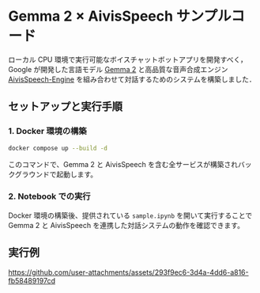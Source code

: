 # Gemma 2 × AivisSpeech サンプルコード

ローカル CPU 環境で実行可能なボイスチャットボットアプリを開発すべく，Google が開発した言語モデル [Gemma 2](https://huggingface.co/google/gemma-2-2b-jpn-it) と高品質な音声合成エンジン [AivisSpeech-Engine](https://github.com/Aivis-Project/AivisSpeech-Engine) を組み合わせて対話するためのシステムを構築しました．

## セットアップと実行手順

### 1. Docker 環境の構築

```bash
docker compose up --build -d
```

このコマンドで、Gemma 2 と AivisSpeech を含む全サービスが構築されバックグラウンドで起動します。

### 2. Notebook での実行

Docker 環境の構築後、提供されている `sample.ipynb` を開いて実行することで Gemma 2 と AivisSpeech を連携した対話システムの動作を確認できます。

## 実行例
https://github.com/user-attachments/assets/293f9ec6-3d4a-4dd6-a816-fb58489197cd


